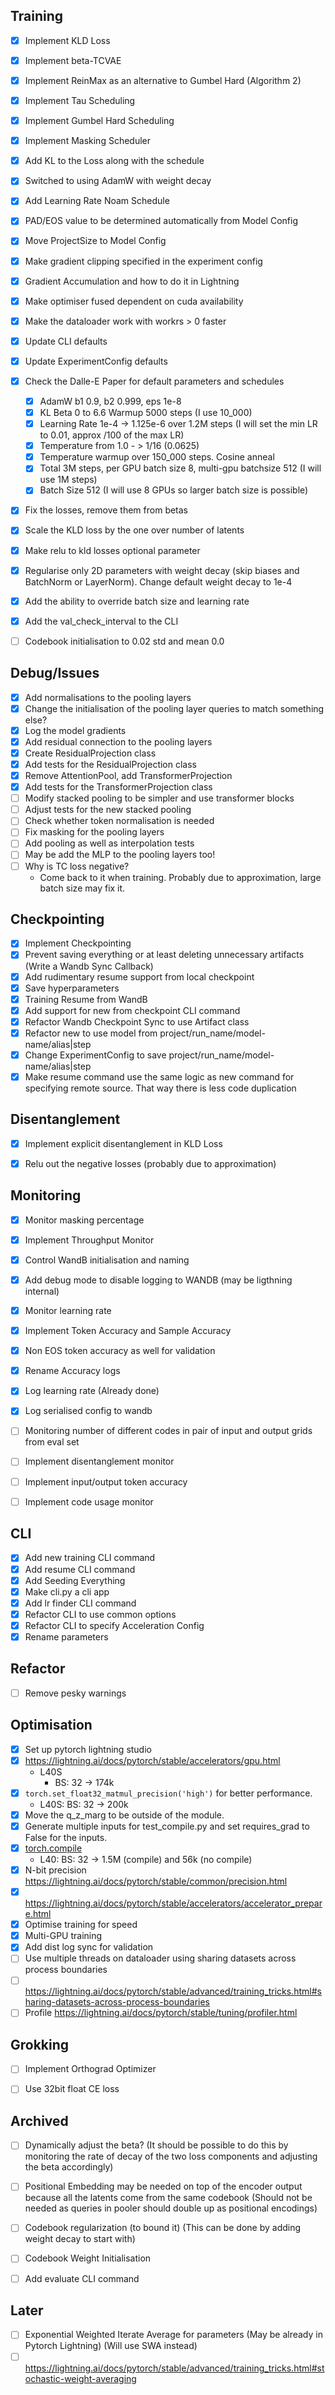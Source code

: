 

## Training
- [x] Implement KLD Loss
- [x] Implement beta-TCVAE
- [x] Implement ReinMax as an alternative to Gumbel Hard (Algorithm 2)
- [x] Implement Tau Scheduling
- [x] Implement Gumbel Hard Scheduling
- [x] Implement Masking Scheduler
- [x] Add KL to the Loss along with the schedule
- [x] Switched to using AdamW with weight decay
- [x] Add Learning Rate Noam Schedule
- [x] PAD/EOS value to be determined automatically from Model Config
- [x] Move ProjectSize to Model Config
- [x] Make gradient clipping specified in the experiment config
- [x] Gradient Accumulation and how to do it in Lightning
- [x] Make optimiser fused dependent on cuda availability
- [x] Make the dataloader work with workrs > 0 faster
- [x] Update CLI defaults
- [x] Update ExperimentConfig defaults
- [x] Check the Dalle-E Paper for default parameters and schedules
    - [x] AdamW b1 0.9, b2 0.999, eps 1e-8
    - [x] KL Beta 0 to 6.6 Warmup 5000 steps (I use 10_000)
    - [x] Learning Rate 1e-4 -> 1.125e-6  over 1.2M steps (I will set the min LR to 0.01, approx /100 of the max LR)
    - [x] Temperature from 1.0 - > 1/16 (0.0625) 
    - [x] Temperature warmup over 150_000 steps. Cosine anneal
    - [x] Total 3M steps, per GPU batch size 8, multi-gpu batchsize 512 (I will use 1M steps)
    - [x] Batch Size 512 (I will use 8 GPUs so larger batch size is possible)
- [x] Fix the losses, remove them from betas
- [x] Scale the KLD loss by the one over number of latents
- [x] Make relu to kld losses optional parameter
- [x] Regularise only 2D parameters with weight decay (skip biases and BatchNorm or LayerNorm). Change default weight decay to 1e-4
- [x] Add the ability to override batch size and learning rate
- [x] Add the val_check_interval to the CLI
- [ ] Codebook initialisation to 0.02 std and mean 0.0


## Debug/Issues
- [x] Add normalisations to the pooling layers
- [x] Change the initialisation of the pooling layer queries to match something else? 
- [x] Log the model gradients
- [x] Add residual connection to the pooling layers
- [x] Create ResidualProjection class 
- [x] Add tests for the ResidualProjection class
- [x] Remove AttentionPool, add TransformerProjection
- [x] Add tests for the TransformerProjection class
- [ ] Modify stacked pooling to be simpler and use transformer blocks
- [ ] Adjust tests for the new stacked pooling
- [ ] Check whether token normalisation is needed
- [ ] Fix masking for the pooling layers
- [ ] Add pooling as well as interpolation tests
- [ ] May be add the MLP to the pooling layers too!
- [ ] Why is TC loss negative?
    - Come back to it when training. Probably due to approximation, large batch size may fix it.


## Checkpointing
- [x] Implement Checkpointing
- [x] Prevent saving everything or at least deleting unnecessary artifacts (Write a Wandb Sync Callback)
- [x] Add rudimentary resume support from local checkpoint
- [x] Save hyperparameters
- [x] Training Resume from WandB
- [x] Add support for new from checkpoint CLI command
- [x] Refactor Wandb Checkpoint Sync to use Artifact class
- [x] Refactor new to use model from project/run_name/model-name/alias|step
- [x] Change ExperimentConfig to save project/run_name/model-name/alias|step
- [x] Make resume command use the same logic as new command for specifying remote source. That way there is less code duplication

## Disentanglement
- [x] Implement explicit disentanglement in KLD Loss
- [x] Relu out the negative losses (probably due to approximation)


## Monitoring
- [x] Monitor masking percentage
- [x] Implement Throughput Monitor
- [x] Control WandB initialisation and naming
- [x] Add debug mode to disable logging to WANDB (may be ligthning internal)
- [x] Monitor learning rate
- [x] Implement Token Accuracy and Sample Accuracy 
- [x] Non EOS token accuracy as well for validation
- [x] Rename Accuracy logs
- [x] Log learning rate (Already done)
- [x] Log serialised config to wandb
- [ ] Monitoring number of different codes in pair of input and output grids from eval set
- [ ] Implement disentanglement monitor
- [ ] Implement input/output token accuracy
- [ ] Implement code usage monitor


## CLI
- [x] Add new training CLI command
- [x] Add resume CLI command
- [x] Add Seeding Everything
- [x] Make cli.py a cli app
- [x] Add lr finder CLI command
- [x] Refactor CLI to use common options
- [x] Refactor CLI to specify Acceleration Config
- [x] Rename parameters

## Refactor
- [ ] Remove pesky warnings

## Optimisation
- [x] Set up pytorch lightning studio
- [x] https://lightning.ai/docs/pytorch/stable/accelerators/gpu.html
    - L40S 
        - BS: 32 -> 174k
- [x] `torch.set_float32_matmul_precision('high')` for better performance.
    - L40S: BS: 32 -> 200k
- [x] Move the q_z_marg to be outside of the module.
- [x] Generate multiple inputs for test_compile.py and set requires_grad to False for the inputs.
- [x] [torch.compile](https://lightning.ai/docs/pytorch/stable/advanced/compile.html#apply-torch-compile-to-your-lightningmodule)
    - L40: BS: 32 -> 1.5M (compile) and 56k (no compile)
- [x] N-bit precision https://lightning.ai/docs/pytorch/stable/common/precision.html
- [x] https://lightning.ai/docs/pytorch/stable/accelerators/accelerator_prepare.html
- [x] Optimise training for speed
- [x] Multi-GPU training
- [x] Add dist log sync for validation
- [ ] Use multiple threads on dataloader using sharing datasets across process boundaries
- [ ] https://lightning.ai/docs/pytorch/stable/advanced/training_tricks.html#sharing-datasets-across-process-boundaries
- [ ] Profile https://lightning.ai/docs/pytorch/stable/tuning/profiler.html

## Grokking
- [ ] Implement Orthograd Optimizer
- [ ] Use 32bit float CE loss


## Archived
- [ ] Dynamically adjust the beta? (It should be possible to do this by monitoring the rate of decay of the two loss components and adjusting the beta accordingly)
- [ ] Positional Embedding may be needed on top of the encoder output because all the latents come from the same codebook (Should not be needed as queries in pooler should double up as positional encodings)
- [ ] Codebook regularization (to bound it) (This can be done by adding weight decay to start with)
- [ ] Codebook Weight Initialisation
- [ ] Add evaluate CLI command


## Later
- [ ] Exponential Weighted Iterate Average for parameters (May be already in Pytorch Lightning) (Will use SWA instead)
- [ ] https://lightning.ai/docs/pytorch/stable/advanced/training_tricks.html#stochastic-weight-averaging
